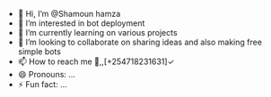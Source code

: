 - 👋 Hi, I’m @Shamoun hamza 
- 👀 I’m interested in bot deployment
- 🌱 I’m currently learning on various projects
- 💞️ I’m looking to collaborate on sharing ideas and also making free simple bots
- 📫 How to reach me 💫,,[+254718231631]✓
- 😄 Pronouns: ...
- ⚡ Fun fact: ...

<!---
Shamoun019/Shamoun019 is a ✨ special ✨ repository because its `README.md` (this file) appears on your GitHub profile.
You can click the Preview link to take a look at your changes.
--->
